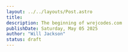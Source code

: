 ```yaml
---
layout: ../../layouts/Post.astro
title: 
description: The beginning of wrejcodes.com
publishDate: Saturday, May 05 2025
author: "Will Jackson"
status: draft
---
```


